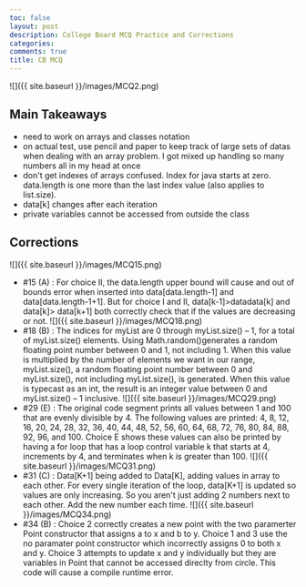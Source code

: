 ```yaml
---
toc: false
layout: post
description: College Board MCQ Practice and Corrections
categories: 
comments: true
title: CB MCQ
---
```


![]({{ site.baseurl }}/images/MCQ2.png)

## Main Takeaways
- need to work on arrays and classes notation
- on actual test, use pencil and paper to keep track of large sets of datas when dealing with an array problem. I got mixed up handling so many numbers all in my head at once
- don't get indexes of arrays confused. Index for java starts at zero. data.length is one more than the last index value (also applies to list.size). 
- data[k] changes after each iteration
- private variables cannot be accessed from outside the class

## Corrections
![]({{ site.baseurl }}/images/MCQ15.png)
- #15 (A) : For choice II, the data.length upper bound will cause and out of bounds error when inserted into data[data.length-1] and data[data.length-1+1]. But for choice I and II, data[k-1]>datadata[k] and data[k]> data[k+1] both correctly check that if the values are decreasing or not.
![]({{ site.baseurl }}/images/MCQ18.png)
- #18 (B) : The indices for myList are 0 through myList.size() – 1, for a total of myList.size() elements. Using Math.random()generates a random floating point number between 0 and 1, not including 1. When this value is multiplied by the number of elements we want in our range, myList.size(), a random floating point number between 0 and myList.size(), not including myList.size(), is generated. When this value is typecast as an int, the result is an integer value between 0 and myList.size() – 1 inclusive.
![]({{ site.baseurl }}/images/MCQ29.png)
- #29 (E) : The original code segment prints all values between 1 and 100 that are evenly divisible by 4. The following values are printed: 4, 8, 12, 16, 20, 24, 28, 32, 36, 40, 44, 48, 52, 56, 60, 64, 68, 72, 76, 80, 84, 88, 92, 96, and 100. Choice E shows these values can also be printed by having a for loop that has a loop control variable k that starts at 4, increments by 4, and terminates when k is greater than 100.
![]({{ site.baseurl }}/images/MCQ31.png)
- #31 (C) : Data[K+1] being added to Data[K], adding values in array to each other. For every single iteration of the loop, data[K+1] is updated so values are only increasing. So you aren't just adding 2 numbers next to each other. Add the new number each time. 
![]({{ site.baseurl }}/images/MCQ34.png)
- #34 (B) : Choice 2 correctly creates a new point with the two paramerter Point constructor that assigns a to x and b to y. Choice 1 and 3 use the no paramater point constructor which incorrectly assigns 0 to both x and y. Choice 3 attempts to update x and y individually but they are variables in Point that cannot be accessed direclty from circle. This code will cause a compile runtime error.   